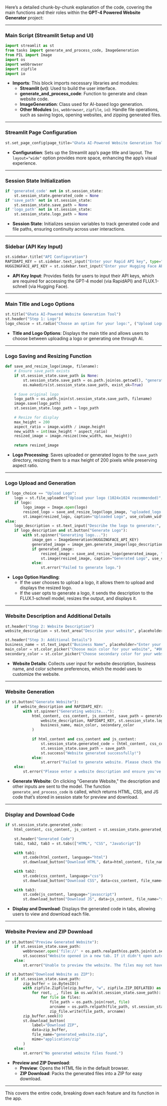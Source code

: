 Here’s a detailed chunk-by-chunk explanation of the code, covering the main functions and their roles within the **GPT-4 Powered Website Generator** project:

---

### Main Script (Streamlit Setup and UI)

```python
import streamlit as st
from tasks import generate_and_process_code, ImageGeneration
from PIL import Image
import os
import webbrowser
import zipfile
import io
```

- **Imports**: This block imports necessary libraries and modules:
  - **Streamlit (`st`)**: Used to build the user interface.
  - **generate_and_process_code**: Function to generate and clean website code.
  - **ImageGeneration**: Class used for AI-based logo generation.
  - **Other Modules** (`os`, `webbrowser`, `zipfile`, `io`): Handle file operations, such as saving logos, opening websites, and zipping generated files.

---

### Streamlit Page Configuration

```python
st.set_page_config(page_title="Ghata AI-Powered Website Generation Tool", layout="wide")
```

- **Configuration**: Sets up the Streamlit app’s page title and layout. The `layout="wide"` option provides more space, enhancing the app’s visual experience.

---

### Session State Initialization

```python
if 'generated_code' not in st.session_state:
    st.session_state.generated_code = None
if 'save_path' not in st.session_state:
    st.session_state.save_path = None
if 'logo_path' not in st.session_state:
    st.session_state.logo_path = None
```

- **Session State**: Initializes session variables to track generated code and file paths, ensuring continuity across user interactions.

---

### Sidebar (API Key Input)

```python
st.sidebar.title("API Configuration")
RAPIDAPI_KEY = st.sidebar.text_input("Enter your Rapid API key", type="password")
HUGGINGFACE_API_KEY = st.sidebar.text_input("Enter your Hugging Face API key", type="password")
```

- **API Key Input**: Provides fields for users to input their API keys, which are required for accessing the GPT-4 model (via RapidAPI) and FLUX.1-schnell (via Hugging Face).

---

### Main Title and Logo Options

```python
st.title("Ghata AI-Powered Website Generation Tool")
st.header("Step 1: Logo")
logo_choice = st.radio("Choose an option for your logo:", ("Upload Logo", "Generate Logo"))
```

- **Title and Logo Options**: Displays the main title and allows users to choose between uploading a logo or generating one through AI.

---

### Logo Saving and Resizing Function

```python
def save_and_resize_logo(image, filename):
    # Ensure save_path exists
    if st.session_state.save_path is None:
        st.session_state.save_path = os.path.join(os.getcwd(), "generated_website")
        os.makedirs(st.session_state.save_path, exist_ok=True)
    
    # Save original logo
    logo_path = os.path.join(st.session_state.save_path, filename)
    image.save(logo_path)
    st.session_state.logo_path = logo_path
    
    # Resize for display
    max_height = 200
    aspect_ratio = image.width / image.height
    new_width = int(max_height * aspect_ratio)
    resized_image = image.resize((new_width, max_height))
    
    return resized_image
```

- **Logo Processing**: Saves uploaded or generated logos to the `save_path` directory, resizing them to a max height of 200 pixels while preserving aspect ratio.

---

### Logo Upload and Generation

```python
if logo_choice == "Upload Logo":
    logo = st.file_uploader("Upload your logo (1024x1024 recommended)", type=["png", "jpg", "jpeg"])
    if logo:
        logo_image = Image.open(logo)
        resized_logo = save_and_resize_logo(logo_image, "uploaded_logo.png")
        st.image(resized_logo, caption="Uploaded Logo", use_column_width=False)
else:
    logo_description = st.text_input("Describe the logo to generate:", placeholder="E.g., 'Logo for an e-commerce website named Shakani'")
    if logo_description and st.button("Generate Logo"):
        with st.spinner("Generating logo..."):
            image_gen = ImageGeneration(HUGGINGFACE_API_KEY)
            generated_image = image_gen.generate_image(logo_description)
            if generated_image:
                resized_image = save_and_resize_logo(generated_image, "generated_logo.png")
                st.image(resized_image, caption="Generated Logo", use_column_width=False)
            else:
                st.error("Failed to generate logo.")
```

- **Logo Option Handling**: 
  - If the user chooses to upload a logo, it allows them to upload and displays the resized logo.
  - If the user opts to generate a logo, it sends the description to the FLUX.1-schnell model, resizes the output, and displays it.

---

### Website Description and Additional Details

```python
st.header("Step 2: Website Description")
website_description = st.text_area("Describe your website", placeholder="Enter a detailed description of your website...")

st.header("Step 3: Additional Details")
business_name = st.text_input("Business Name", placeholder="Enter your business name")
main_color = st.color_picker("Choose main color for your website", "#000000")
secondary_color = st.color_picker("Choose secondary color for your website", "#FFFFFF")
```

- **Website Details**: Collects user input for website description, business name, and color scheme preferences, which the model uses to customize the website.

---

### Website Generation

```python
if st.button("Generate Website"):
    if website_description and RAPIDAPI_KEY:
        with st.spinner("Generating website..."):
            html_content, css_content, js_content, save_path = generate_and_process_code(
                website_description, RAPIDAPI_KEY, st.session_state.logo_path,
                business_name, main_color, secondary_color
            )
            
            if html_content and css_content and js_content:
                st.session_state.generated_code = (html_content, css_content, js_content)
                st.session_state.save_path = save_path
                st.success("Website generated successfully!")
            else:
                st.error("Failed to generate website. Please check the logs for details.")
    else:
        st.error("Please enter a website description and ensure you've provided the Rapid API key.")
```

- **Generate Website**: On clicking "Generate Website," the description and other inputs are sent to the model. The function `generate_and_process_code` is called, which returns HTML, CSS, and JS code that’s stored in session state for preview and download.

---

### Display and Download Code

```python
if st.session_state.generated_code:
    html_content, css_content, js_content = st.session_state.generated_code
    
    st.header("Generated Code")
    tab1, tab2, tab3 = st.tabs(["HTML", "CSS", "JavaScript"])
    
    with tab1:
        st.code(html_content, language="html")
        st.download_button("Download HTML", data=html_content, file_name="index.html")
        
    with tab2:
        st.code(css_content, language="css")
        st.download_button("Download CSS", data=css_content, file_name="styles.css")
        
    with tab3:
        st.code(js_content, language="javascript")
        st.download_button("Download JS", data=js_content, file_name="script.js")
```

- **Display and Download**: Displays the generated code in tabs, allowing users to view and download each file.

---

### Website Preview and ZIP Download

```python
if st.button("Preview Generated Website"):
    if st.session_state.save_path:
        webbrowser.open('file://' + os.path.realpath(os.path.join(st.session_state.save_path, "index.html")))
        st.success("Website opened in a new tab. If it didn't open automatically, please check your browser settings.")
    else:
        st.error("Unable to preview the website. The files may not have been saved correctly.")

if st.button("Download Website as ZIP"):
    if st.session_state.save_path:
        zip_buffer = io.BytesIO()
        with zipfile.ZipFile(zip_buffer, "w", zipfile.ZIP_DEFLATED) as zip_file:
            for root, _, files in os.walk(st.session_state.save_path):
                for file in files:
                    file_path = os.path.join(root, file)
                    arcname = os.path.relpath(file_path, st.session_state.save_path)
                    zip_file.write(file_path, arcname)
        zip_buffer.seek(0)
        st.download_button(
            label="Download ZIP",
            data=zip_buffer,
            file_name="generated_website.zip",
            mime="application/zip"
        )
    else:
        st.error("No generated website files found.")
```

- **Preview and ZIP Download**: 
  - **Preview**: Opens the HTML file in the default browser.
  - **ZIP Download**: Packs the generated files into a ZIP for easy download.

---

This covers the entire code, breaking down each feature and its function in the app.
